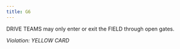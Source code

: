 ```yaml
---
title: G6
---
```


DRIVE TEAMS may only enter or exit the FIELD through open gates.

_Violation: YELLOW CARD_
